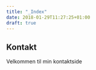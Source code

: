 ```yaml
---
title: "_Index"
date: 2018-01-29T11:27:25+01:00
draft: true
---
```


## Kontakt
<p>Velkommen til min kontaktside</p>
